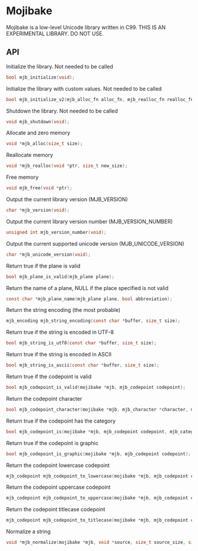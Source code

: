 # Mojibake

Mojibake is a low-level Unicode library written in C99. THIS IS AN EXPERIMENTAL LIBRARY. DO NOT USE.

## API

Initialize the library. Not needed to be called
```c
bool mjb_initialize(void);
```

Initialize the library with custom values. Not needed to be called
```c
bool mjb_initialize_v2(mjb_alloc_fn alloc_fn, mjb_realloc_fn realloc_fn, mjb_free_fn free_fn);
```

Shutdown the library. Not needed to be called
```c
void mjb_shutdown(void);
```

Allocate and zero memory
```c
void *mjb_alloc(size_t size);
```

Reallocate memory
```c
void *mjb_realloc(void *ptr, size_t new_size);
```

Free memory
```c
void mjb_free(void *ptr);
```

Output the current library version (MJB_VERSION)
```c
char *mjb_version(void);
```

Output the current library version number (MJB_VERSION_NUMBER)
```c
unsigned int mjb_version_number(void);
```

Output the current supported unicode version (MJB_UNICODE_VERSION)
```c
char *mjb_unicode_version(void);
```

Return true if the plane is valid
```c
bool mjb_plane_is_valid(mjb_plane plane);
```

Return the name of a plane, NULL if the place specified is not valid
```c
const char *mjb_plane_name(mjb_plane plane, bool abbreviation);
```

Return the string encoding (the most probable)
```c
mjb_encoding mjb_string_encoding(const char *buffer, size_t size);
```

Return true if the string is encoded in UTF-8
```c
bool mjb_string_is_utf8(const char *buffer, size_t size);
```

Return true if the string is encoded in ASCII
```c
bool mjb_string_is_ascii(const char *buffer, size_t size);
```

Return true if the codepoint is valid
```c
bool mjb_codepoint_is_valid(mojibake *mjb, mjb_codepoint codepoint);
```

Return the codepoint character
```c
bool mjb_codepoint_character(mojibake *mjb, mjb_character *character, mjb_codepoint codepoint);
```

Return true if the codepoint has the category
```c
bool mjb_codepoint_is(mojibake *mjb, mjb_codepoint codepoint, mjb_category category);
```

Return true if the codepoint is graphic
```c
bool mjb_codepoint_is_graphic(mojibake *mjb, mjb_codepoint codepoint);
```

Return the codepoint lowercase codepoint
```c
mjb_codepoint mjb_codepoint_to_lowercase(mojibake *mjb, mjb_codepoint codepoint);
```

Return the codepoint uppercase codepoint
```c
mjb_codepoint mjb_codepoint_to_uppercase(mojibake *mjb, mjb_codepoint codepoint);
```

Return the codepoint titlecase codepoint
```c
mjb_codepoint mjb_codepoint_to_titlecase(mojibake *mjb, mjb_codepoint codepoint);
```

Normalize a string
```c
void *mjb_normalize(mojibake *mjb, void *source, size_t source_size, size_t *output_size, mjb_encoding encoding, mjb_normalization form);
```
